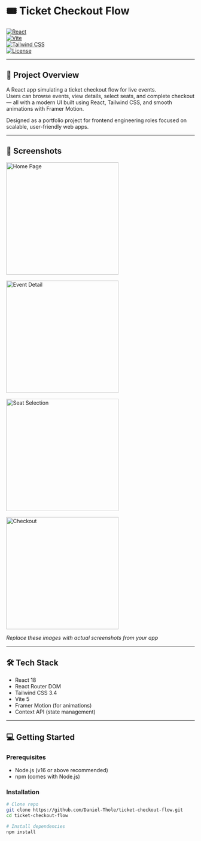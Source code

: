 # 🎟️ Ticket Checkout Flow

[![React](https://img.shields.io/badge/React-18.3.0-blue?logo=react)](https://reactjs.org/)  
[![Vite](https://img.shields.io/badge/Vite-5.0.0-brightgreen?logo=vite)](https://vitejs.dev/)  
[![Tailwind CSS](https://img.shields.io/badge/Tailwind_CSS-3.4.0-blue?logo=tailwind-css)](https://tailwindcss.com/)  
[![License](https://img.shields.io/github/license/your-username/ticket-checkout-flow)](LICENSE)

---

## 🚀 Project Overview

A React app simulating a ticket checkout flow for live events.  
Users can browse events, view details, select seats, and complete checkout — all with a modern UI built using React, Tailwind CSS, and smooth animations with Framer Motion.

Designed as a portfolio project for frontend engineering roles focused on scalable, user-friendly web apps.

---

## 📸 Screenshots

<div style="display: flex; gap: 1rem; flex-wrap: wrap;">
  <img src="screenshots/home.png" alt="Home Page" width="300" />
  <img src="screenshots/event-detail.png" alt="Event Detail" width="300" />
  <img src="screenshots/seat-selection.png" alt="Seat Selection" width="300" />
  <img src="screenshots/checkout.png" alt="Checkout" width="300" />
</div>

_Replace these images with actual screenshots from your app_

---

## 🛠️ Tech Stack

- React 18
- React Router DOM
- Tailwind CSS 3.4
- Vite 5
- Framer Motion (for animations)
- Context API (state management)

---

## 💻 Getting Started

### Prerequisites

- Node.js (v16 or above recommended)
- npm (comes with Node.js)

### Installation

```bash
# Clone repo
git clone https://github.com/Daniel-Thole/ticket-checkout-flow.git
cd ticket-checkout-flow

# Install dependencies
npm install
```
